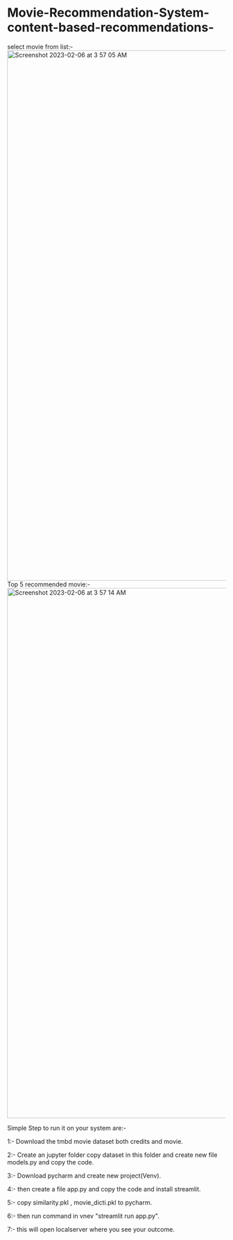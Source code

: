 # Movie-Recommendation-System-content-based-recommendations-
select movie from list:- 
<img width="1224" alt="Screenshot 2023-02-06 at 3 57 05 AM" src="https://user-images.githubusercontent.com/74679038/216849520-b9781036-c054-4cf0-be90-04c38a68c3e6.png">
Top 5 recommended movie:-
<img width="1224" alt="Screenshot 2023-02-06 at 3 57 14 AM" src="https://user-images.githubusercontent.com/74679038/216849536-9726f380-fa45-40c0-9554-2e6cb8383391.png">


Simple Step to run it on your system are:-

1:- Download the tmbd movie dataset both credits and movie.





2:- Create an jupyter folder copy dataset in this folder and create new file models.py and copy the code.





3:- Download pycharm and create new project(Venv).





4:- then create a file app.py and copy the code and install streamlit.





5:- copy similarity.pkl , movie_dicti.pkl to pycharm.






6:- then run command in vnev "streamlit run app.py".






7:- this will open localserver where you see your outcome.
